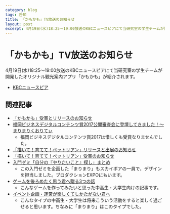 ```yaml
---
category: blog
tags: 告知
title: 「かもかも」TV放送のお知らせ
layout: post
excerpt: 4月19日(水)18:25〜19:00放送のKBCニュースピアにて当研究室の学生チームが開発したオリジナル観光案内アプリ「かもかも」が紹介されます。
---
```

# 「かもかも」TV放送のお知らせ

4月19日(水)18:25〜19:00放送のKBCニュースピアにて当研究室の学生チームが開発したオリジナル観光案内アプリ「かもかも」が紹介されます。

* [KBCニュースピア](http://www.kbc.co.jp/news/np/)

## 関連記事

* [「かもかも」受賞とリリースのお知らせ](/blog/2017/03/25/KamoKamo.html)
* [福岡ビジネスデジタルコンテンツ賞2017公開審査会に登壇してきました！〜まりまりくおりてぃ](http://yamadaquality.hatenablog.com/entry/2017/03/05/153048)
	* 福岡ビジネスデジタルコンテンツ賞2017は惜しくも受賞なりませんでした。
* [「描いて！育てて！ペットリアン」リリースと出展のお知らせ](/blog/2016/06/25/Petlian.html)
* [「描いて！育てて！ペットリアン」受賞のお知らせ](/blog/2016/01/16/Awards.html)
* [入門ゼミ「自分の『やりたいこと』探し」まとめ](/blog/2015/07/16/Introductory-Seminar.html)
	* この入門ゼミを企画した「まりまり」もスカイボアの一員で，デザインを担当しました。プロダクションEXPOにもいます。
* [ゲームを後ろめたく思う君へ贈る3つの話](/medium/2016/01/18/medium.html)
	* こんなゲームを作ってみたいと思った中高生・大学生向けの記事です。
* [イベント企画・運営が楽しくてしかたがない君へ](/medium/2016/01/27/medium.html)
	* こんなタイプの中高生・大学生は将来こういう活動をすると楽しく過ごせると思います。ちなみに「まりまり」はこのタイプでした。
